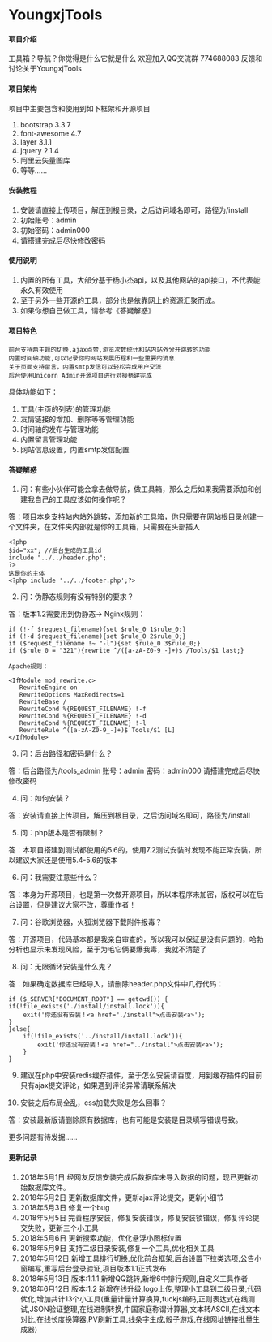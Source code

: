# YoungxjTools

#### 项目介绍
工具箱？导航？你觉得是什么它就是什么
欢迎加入QQ交流群 774688083 反馈和讨论关于YoungxjTools

#### 项目架构

项目中主要包含和使用到如下框架和开源项目
1. bootstrap 3.3.7
2. font-awesome 4.7
3. layer 3.1.1
4. jquery 2.1.4
5. 阿里云矢量图库
6. 等等……


#### 安装教程

1. 安装请直接上传项目，解压到根目录，之后访问域名即可，路径为/install
2. 初始账号：admin
3. 初始密码：admin000
4. 请搭建完成后尽快修改密码

#### 使用说明

1. 内置的所有工具，大部分基于杨小杰api，以及其他网站的api接口，不代表能永久有效使用
2. 至于另外一些开源的工具，部分也是依靠网上的资源汇聚而成。
3. 如果你想自己做工具，请参考《答疑解惑》

#### 项目特色

	前台支持两主题的切换,ajax点赞,浏览次数统计和站内站外分开跳转的功能
	内置时间轴功能,可以记录你的网站发展历程和一些重要的消息
	关于页面支持留言，内置smtp发信可以轻松完成用户交流
	后台使用Unicorn Admin开源项目进行对接搭建完成
具体功能如下：
1. 工具(主页的列表)的管理功能
2. 友情链接的增加、删除等等管理功能
3. 时间轴的发布与管理功能
4. 内置留言管理功能
5. 网站信息设置，内置smtp发信配置


#### 答疑解惑

1. 问：有些小伙伴可能会拿去做导航，做工具箱，那么之后如果我需要添加和创建我自己的工具应该如何操作呢？

答：项目本身支持站内站外跳转，添加新的工具箱，你只需要在网站根目录创建一个文件夹，在文件夹内部就是你的工具箱，只需要在头部插入

	<?php
	$id="xx"; //后台生成的工具id
	include "../../header.php";
	?>
	这是你的主体
	<?php include '../../footer.php';?>

2. 问：伪静态规则有没有特别的要求？

答：版本1.2需要用到伪静态->
	Nginx规则：

	if (!-f $request_filename){set $rule_0 1$rule_0;}
	if (!-d $request_filename){set $rule_0 2$rule_0;}
	if ($request_filename !~ "-l"){set $rule_0 3$rule_0;}
	if ($rule_0 = "321"){rewrite ^/([a-zA-Z0-9_-]+)$ /Tools/$1 last;}

	Apache规则：

	<IfModule mod_rewrite.c>
	   RewriteEngine on
	   RewriteOptions MaxRedirects=1
	   RewriteBase /
	   RewriteCond %{REQUEST_FILENAME} !-f
	   RewriteCond %{REQUEST_FILENAME} !-d
	   RewriteCond %{REQUEST_FILENAME} !-l
	   RewriteRule ^([a-zA-Z0-9_-]+)$ Tools/$1 [L]
	</IfModule>

3. 问：后台路径和密码是什么？

答：后台路径为/tools_admin    账号：admin    密码：admin000
请搭建完成后尽快修改密码

4. 问：如何安装？

答：安装请直接上传项目，解压到根目录，之后访问域名即可，路径为/install

5. 问：php版本是否有限制？

答：本项目搭建到测试都使用的5.6的，使用7.2测试安装时发现不能正常安装，所以建议大家还是使用5.4-5.6的版本

6. 问：我需要注意些什么？

答：本身为开源项目，也是第一次做开源项目，所以本程序未加密，版权可以在后台设置，但是建议大家不改，尊重作者！

7. 问：谷歌浏览器，火狐浏览器下载附件报毒？

答：开源项目，代码基本都是我亲自审查的，所以我可以保证是没有问题的，哈勃分析也显示未发现风险，至于为毛它俩要爆我毒，我就不清楚了

8. 问：无限循环安装是什么鬼？

答：如果确定数据库已经导入，请删除header.php文件中几行代码：

	if ($_SERVER["DOCUMENT_ROOT"] == getcwd()) {
	if(!file_exists('./install/install.lock')){
		exit('你还没有安装！<a href="./install">点击安装<a>');
	}
	}else{
		if(!file_exists('../install/install.lock')){
			exit('你还没有安装！<a href="../install">点击安装<a>');
		}
	}

9. 建议在php中安装redis缓存插件，至于怎么安装请百度，用到缓存插件的目前只有ajax提交评论，如果遇到评论异常请联系解决


10. 安装之后布局全乱，css加载失败是怎么回事？

答：安装最新版请删除原有数据库，也有可能是安装是目录填写错误导致。

更多问题有待发掘……

#### 更新记录

1. 2018年5月1日 经网友反馈安装完成后数据库未导入数据的问题，现已更新初始数据库文件。
2. 2018年5月2日 更新数据库文件，更新ajax评论提交，更新小细节
3. 2018年5月3日 修复一个bug
4. 2018年5月5日 完善程序安装，修复安装错误，修复安装锁错误，修复评论提交失败，更新三个小工具
5. 2018年5月6日 更新搜索功能，优化悬浮小图标位置
6. 2018年5月9日 支持二级目录安装,修复一个工具,优化相关工具
7. 2018年5月12日 新增工具排行切换,优化前台框架,后台设置下拉类选项,公告小窗编写,重写后台登录验证,项目版本1.1正式发布
8. 2018年5月13日 版本:1.1.1 新增QQ跳转,新增6中排行规则,自定义工具作者
9. 2018年6月12日 版本:1.2 新增在线升级,logo上传,整理小工具到二级目录,代码优化,增加共计13个小工具(重量计量计算换算,fuckjs编码,正则表达式在线测试,JSON验证整理,在线进制转换,中国家庭称谓计算器,文本转ASCII,在线文本对比,在线长度换算器,PV刷新工具,线条字生成,骰子游戏,在线网址链接批量生成器)
